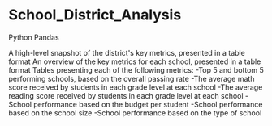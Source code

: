 # School_District_Analysis
Python Pandas


A high-level snapshot of the district's key metrics, presented in a table format
An overview of the key metrics for each school, presented in a table format
Tables presenting each of the following metrics:
-Top 5 and bottom 5 performing schools, based on the overall passing rate
-The average math score received by students in each grade level at each school
-The average reading score received by students in each grade level at each school
-School performance based on the budget per student
-School performance based on the school size 
-School performance based on the type of school